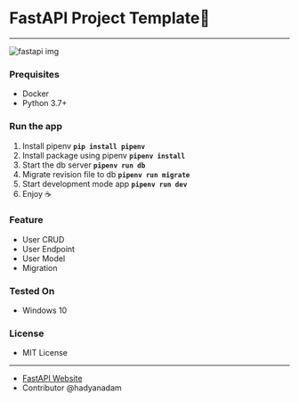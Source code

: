 # FastAPI Project Template:snake:
---
<img title="fastapi" alt="fastapi img" src="https://fastapi.tiangolo.com/img/logo-margin/logo-teal.png">

### Prequisites
+ Docker
+ Python 3.7+

### Run the app
1. Install pipenv **`pip install pipenv`**
1. Install package using pipenv **`pipenv install`**
2. Start the db server **`pipenv run db`**
3. Migrate revision file to db **`pipenv run migrate`**
4. Start development mode app **`pipenv run dev`**
5. Enjoy :coffee:
### Feature
+ User CRUD
+ User Endpoint
+ User Model
+ Migration

### Tested On
+ Windows 10
### License
+ MIT License
---


+ [FastAPI Website](https://fastapi.tiangolo.com)
+ Contributor @hadyanadam